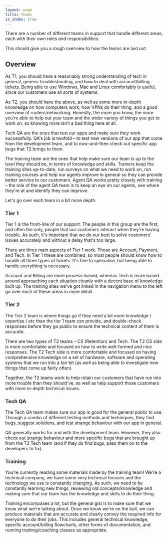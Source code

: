 ```yaml
---
layout: page
title: Teams
is_index: true
---
```

There are a number of different teams in support that handle different areas, each with their own roles and responsibilities.

This should give you a rough overview to how the teams are laid out.


## Overview

As T1, you should have a reasonably strong understanding of tech in general, generic troubleshooting, and how to deal with account/billing tickets. Being able to use Windows, Mac and Linux comfortably is useful, since our customers use all sorts of systems.

As T2, you should have the above, as well as some more in-depth knowledge on how computers work, how VPNs do their thing, and a good overview of routers/networking. Honestly, the more you know, the more you're able to help out your team and the wider variety of things you get to work on, so knowing more isn't a bad thing here at all.

Tech QA are the ones that test our apps and make sure they work successfully. QA's job is twofold – to test new versions of our app that come from the development team, and to now-and-then check out specific app bugs that T2 brings to them.

The training team are the ones that help make sure our team is up to the level they should be, in terms of knowledge and skills. Trainers keep the training sites up-to-date, run surveys on what we need to work on, run training courses and help our agents improve in general so they can provide better service to our customers. Agent QA works pretty closely with training – the role of the agent QA team is to keep an eye on our agents, see where they're at and identify they can improve.

Let's go over each team in a bit more depth.


### Tier 1

Tier 1 is the front-line of our support. The people in this group are the first, and often the only, people that our customers interact when they're having trouble. As such, it's important that we do our best to solve customers' issues accurately and without a delay that's too large.

There are three main aspects of Tier 1 work. Those are Account, Payment, and Tech. In Tier 1 these are combined, so most people should know how to handle all three types of tickets. It's fine to specialise, but being able to handle everything is necessary.

Account and Billing are more process-based, whereas Tech is more based around approaching each situation cleanly with a decent base of knowledge built up. The training sites we've got linked in the navigation menu to the left go over each of these areas in more detail.


### Tier 2

The Tier 2 team is where things go if they need a bit more knowledge / expertise / etc than the tier 1 team can provide, and double-check responses before they go public to ensure the technical content of them is accurate.

There are two types of T2 teams – CS (Retention) and Tech. The T2 CS side is more comfortable and focused on how to write well-formed and nice responses. The T2 Tech side is more comfortable and focused on having comprehensive knowledge on a set of hardware, software and operating systems that we run into a fair bit (as well as being able to investigate new things that come up fairly often).

Together, the T2 teams work to help retain our customers that have run into more trouble than they should've, as well as help support those customers with more in-depth technical issues.


### Tech QA

The Tech QA team makes sure our app is good for the general public to use. Through a combo of different testing methods and techniques, they find bugs, suggest solutions, and test strange behaviour with our app in general.

QA generally works for and with the development team. However, they also check out strange behaviour and more specific bugs that are brought up from the T2 Tech team (and if they do find bugs, pass them on to the developers to fix).


### Training

You're currently reading some materials made by the training team! We're a technical company, we have some very technical focuses and the technology we use is constantly changing. As such, we need to be constantly learning new things, reviewing old concepts/knowledge and making sure that our team has the knowledge and skills to do their thing.

Training encompases a lot, but the general gist is to make sure that we know what we're talking about. Once we know we're on the ball, we can produce materials that are accurate and clearly convey the required info for everyone to do their jobs. This includes general technical knowledge, specific account/billing flowcharts, other forms of documentation, and running training/coaching classes as appropriate.







